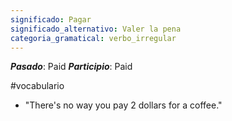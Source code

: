 ```yaml
---
significado: Pagar
significado_alternativo: Valer la pena
categoria_gramatical: verbo_irregular
---
```


***Pasado***: Paid
***Participio***: Paid

#vocabulario

- "There's no way you pay 2 dollars for a coffee."